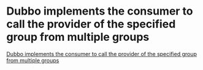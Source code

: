 # Dubbo implements the consumer to call the provider of the specified group from multiple groups
[Dubbo implements the consumer to call the provider of the specified group from multiple groups](https://aiwithcloud.com/2022/09/15/dubbo_implements_the_consumer_to_call_the_provider_of_the_specified_group_from_multiple_groups/)